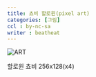 ```yaml
---
title: 쵸비 할로윈(pixel art)
categories: [그림]
ccl : by-nc-sa
writer : beatheat
---
```


![ART](https://cdn.discordapp.com/attachments/987651683687481394/1052280038688559134/x4.png)


할로윈 쵸비 256x128(x4)